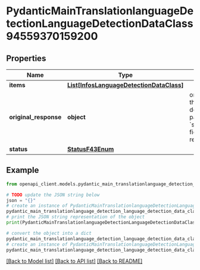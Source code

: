 # PydanticMainTranslationlanguageDetectionLanguageDetectionDataClass94559370159200


## Properties

Name | Type | Description | Notes
------------ | ------------- | ------------- | -------------
**items** | [**List[InfosLanguageDetectionDataClass]**](InfosLanguageDetectionDataClass.md) |  | [optional] 
**original_response** | **object** | original response sent by the provider, hidden by default, show it by passing the &#x60;show_original_response&#x60; field to &#x60;true&#x60; in your request | [optional] 
**status** | [**StatusF43Enum**](StatusF43Enum.md) |  | 

## Example

```python
from openapi_client.models.pydantic_main_translationlanguage_detection_language_detection_data_class94559370159200 import PydanticMainTranslationlanguageDetectionLanguageDetectionDataClass94559370159200

# TODO update the JSON string below
json = "{}"
# create an instance of PydanticMainTranslationlanguageDetectionLanguageDetectionDataClass94559370159200 from a JSON string
pydantic_main_translationlanguage_detection_language_detection_data_class94559370159200_instance = PydanticMainTranslationlanguageDetectionLanguageDetectionDataClass94559370159200.from_json(json)
# print the JSON string representation of the object
print(PydanticMainTranslationlanguageDetectionLanguageDetectionDataClass94559370159200.to_json())

# convert the object into a dict
pydantic_main_translationlanguage_detection_language_detection_data_class94559370159200_dict = pydantic_main_translationlanguage_detection_language_detection_data_class94559370159200_instance.to_dict()
# create an instance of PydanticMainTranslationlanguageDetectionLanguageDetectionDataClass94559370159200 from a dict
pydantic_main_translationlanguage_detection_language_detection_data_class94559370159200_form_dict = pydantic_main_translationlanguage_detection_language_detection_data_class94559370159200.from_dict(pydantic_main_translationlanguage_detection_language_detection_data_class94559370159200_dict)
```
[[Back to Model list]](../README.md#documentation-for-models) [[Back to API list]](../README.md#documentation-for-api-endpoints) [[Back to README]](../README.md)



